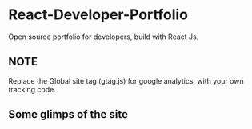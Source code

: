 # React-Developer-Portfolio

Open source portfolio for developers, build with React Js.

## NOTE

Replace the Global site tag (gtag.js) for google analytics, with your own tracking code.

## Some glimps of the site
